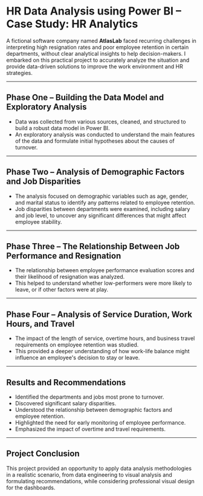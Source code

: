 # HR Data Analysis using Power BI – Case Study: HR Analytics

A fictional software company named **AtlasLab** faced recurring challenges in interpreting high resignation rates and poor employee retention in certain departments, without clear analytical insights to help decision-makers. I embarked on this practical project to accurately analyze the situation and provide data-driven solutions to improve the work environment and HR strategies.

---

## Phase One – Building the Data Model and Exploratory Analysis

- Data was collected from various sources, cleaned, and structured to build a robust data model in Power BI.
- An exploratory analysis was conducted to understand the main features of the data and formulate initial hypotheses about the causes of turnover.

---

## Phase Two – Analysis of Demographic Factors and Job Disparities

- The analysis focused on demographic variables such as age, gender, and marital status to identify any patterns related to employee retention.
- Job disparities between departments were examined, including salary and job level, to uncover any significant differences that might affect employee stability.

---

## Phase Three – The Relationship Between Job Performance and Resignation

- The relationship between employee performance evaluation scores and their likelihood of resignation was analyzed.
- This helped to understand whether low-performers were more likely to leave, or if other factors were at play.

---

## Phase Four – Analysis of Service Duration, Work Hours, and Travel

- The impact of the length of service, overtime hours, and business travel requirements on employee retention was studied.
- This provided a deeper understanding of how work-life balance might influence an employee's decision to stay or leave.

---

## Results and Recommendations

- Identified the departments and jobs most prone to turnover.
- Discovered significant salary disparities.
- Understood the relationship between demographic factors and employee retention.
- Highlighted the need for early monitoring of employee performance.
- Emphasized the impact of overtime and travel requirements.

---

## Project Conclusion

This project provided an opportunity to apply data analysis methodologies in a realistic scenario, from data engineering to visual analysis and formulating recommendations, while considering professional visual design for the dashboards.
